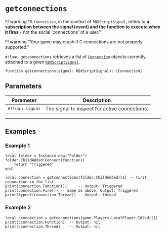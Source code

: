 # `getconnections`

!!! warning "A `Connection`, in the context of `RBXScriptSignal`, refers to **a subscription between the signal (event) and the function to execute when it fires** - not the social 'connections' of a user."

!!! warning "Your game may crash if C connections are not properly supported."

`#!luau getconnections` retrieves a list of [`Connection`](./Connection.md) objects currently attached to a given [`RBXScriptSignal`](https://create.roblox.com/docs/reference/engine/datatypes/RBXScriptSignal).

```luau
function getconnections(signal: RBXScriptSignal): {Connection}
```

## Parameters

| Parameter         | Description                                   |
|-------------------|-----------------------------------------------|
| `#!luau signal`     | The signal to inspect for active connections. |

---

## Examples

### Example 1

```luau title="Inspecting and invoking a Luau connection" linenums="1"
local folder = Instance.new("Folder")
folder.ChildAdded:Connect(function()
    return "Triggered"
end)

local connection = getconnections(folder.ChildAdded)[1] -- First connection in the list
print(connection.Function())     -- Output: Triggered
print(connection:Fire()) -- Same as above, Output: Triggered
print(typeof(connection.Thread)) -- Output: thread
```

### Example 2

```luau title="Accessing a foreign/C connection" linenums="1"
local cconnection = getconnections(game.Players.LocalPlayer.Idled)[1]
print(cconnection.Function)  -- Output: nil
print(cconnection.Thread)    -- Output: nil
```
